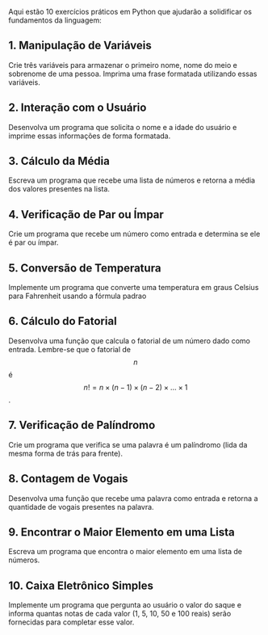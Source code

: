 Aqui estão 10 exercícios práticos em Python que ajudarão a solidificar os fundamentos da linguagem:

## 1. **Manipulação de Variáveis**
Crie três variáveis para armazenar o primeiro nome, nome do meio e sobrenome de uma pessoa. Imprima uma frase formatada utilizando essas variáveis.

## 2. **Interação com o Usuário**
Desenvolva um programa que solicita o nome e a idade do usuário e imprime essas informações de forma formatada.

## 3. **Cálculo da Média**
Escreva um programa que recebe uma lista de números e retorna a média dos valores presentes na lista.

## 4. **Verificação de Par ou Ímpar**
Crie um programa que recebe um número como entrada e determina se ele é par ou ímpar.

## 5. **Conversão de Temperatura**
Implemente um programa que converte uma temperatura em graus Celsius para Fahrenheit usando a fórmula padrao


## 6. **Cálculo do Fatorial**
Desenvolva uma função que calcula o fatorial de um número dado como entrada. Lembre-se que o fatorial de $$n$$ é $$n! = n \times (n-1) \times (n-2) \times ... \times 1$$.

## 7. **Verificação de Palíndromo**
Crie um programa que verifica se uma palavra é um palíndromo (lida da mesma forma de trás para frente).

## 8. **Contagem de Vogais**
Desenvolva uma função que recebe uma palavra como entrada e retorna a quantidade de vogais presentes na palavra.

## 9. **Encontrar o Maior Elemento em uma Lista**
Escreva um programa que encontra o maior elemento em uma lista de números.

## 10. **Caixa Eletrônico Simples**
Implemente um programa que pergunta ao usuário o valor do saque e informa quantas notas de cada valor (1, 5, 10, 50 e 100 reais) serão fornecidas para completar esse valor.

